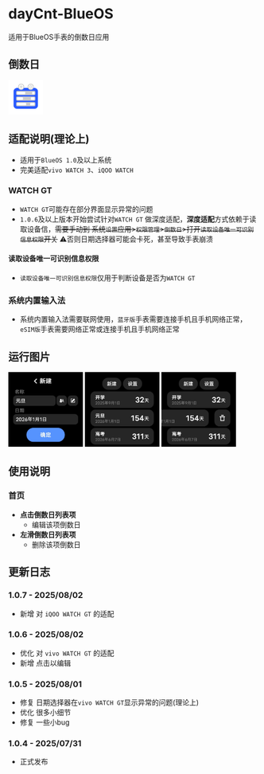 # dayCnt-BlueOS
适用于BlueOS手表的倒数日应用
## 倒数日
<div>
 <img src="/icon/800.png" width="70">
</div>

## 适配说明(理论上)
 - 适用于`BlueOS 1.0`及以上系统
 - 完美适配`vivo WATCH 3`、`iQOO WATCH`
### WATCH GT
 - `WATCH GT`可能存在部分界面显示异常的问题
 - `1.0.6`及以上版本开始尝试针对`WATCH GT` 做深度适配，**深度适配**方式依赖于读取设备信，~~需要手动到 系统`设置`应用>`权限管理`>`倒数日`>打开`读取设备唯一可识别信息权限`开关~~ ⚠️否则日期选择器可能会卡死，甚至导致手表崩溃 
#### 读取设备唯一可识别信息权限
 - `读取设备唯一可识别信息权限`仅用于判断设备是否为`WATCH GT`
### 系统内置输入法
 - 系统内置输入法需要联网使用，`蓝牙版`手表需要连接手机且手机网络正常，`eSIM版`手表需要网络正常或连接手机且手机网络正常
## 运行图片
<div>
 <img src="/capture/newEvt.png" width="150">
 <img src="/capture/evts.png" width="150">
 <img src="/capture/del.png" width="150">
</div>

## 使用说明
### 首页
 - **点击倒数日列表项**
   - 编辑该项倒数日
 - **左滑倒数日列表项**
   - 删除该项倒数日
## 更新日志
### 1.0.7 - 2025/08/02
 - 新增 对 `iQOO WATCH GT` 的适配
### 1.0.6 - 2025/08/02
 - 优化 对 `vivo WATCH GT` 的适配
 - 新增 点击以编辑
### 1.0.5 - 2025/08/01
 - 修复 日期选择器在`vivo WATCH GT`显示异常的问题(理论上)
 - 优化 很多小细节
 - 修复 一些小bug
### 1.0.4 - 2025/07/31
 - 正式发布
